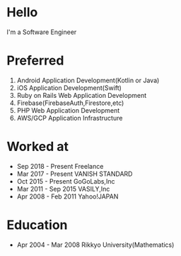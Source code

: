 # Hello
I'm a Software Engineer

# Preferred
1. Android Application Development(Kotlin or Java)
2. iOS Application Development(Swift)
3. Ruby on Rails Web Application Development
4. Firebase(FirebaseAuth,Firestore,etc)
5. PHP Web Application Development
6. AWS/GCP Application Infrastructure

# Worked at
* Sep 2018 - Present Freelance
* Mar 2017 - Present VANISH STANDARD
* Oct 2015 - Present GoGoLabs,Inc
* Mar 2011 - Sep 2015 VASILY,Inc
* Apr 2008 - Feb 2011 Yahoo!JAPAN 

# Education
* Apr 2004 - Mar 2008 Rikkyo University(Mathematics)
